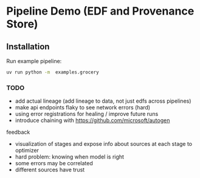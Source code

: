 # Pipeline Demo (EDF and Provenance Store)


## Installation

Run example pipeline:
```bash
uv run python -m  examples.grocery
```


### TODO
- add actual lineage (add lineage to data, not just edfs across pipelines)
- make api endpoints flaky to see network errors (hard)
- using error registrations for healing / improve future runs
- introduce chaining with https://github.com/microsoft/autogen

feedback
- visualization of stages and expose info about sources at each stage to optimizer
- hard problem: knowing when model is right
- some errors may be correlated
- different sources have trust